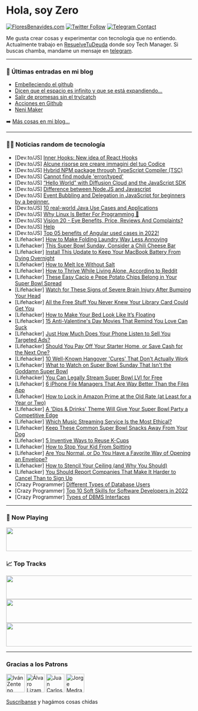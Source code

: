 # Hola, soy Zero

[![FloresBenavides.com](https://img.shields.io/website?down_message=oops&label=MiBlog&style=for-the-badge&up_message=online&url=https%3A%2F%2Ffloresbenavides.com)](https://floresbenavides.com) [![Twitter Follow](https://img.shields.io/twitter/follow/ZeroDragon?color=%231DA1F2&label=Follow&logo=twitter&logoColor=ffffff&style=for-the-badge)](https://twitter.com/zerodragon) [![Telegram Contact](https://img.shields.io/badge/escr%C3%ADbeme-ZeroDragon-%2326A5E4?style=for-the-badge&logo=telegram)](https://t.me/zerodragon)

Me gusta crear cosas y experimentar con tecnología que no entiendo.
Actualmente trabajo en [ResuelveTuDeuda](http://github.com/resuelve) donde soy Tech Manager.
Si buscas chamba, mandame un mensaje en [telegram](https://t.me/zerodragon).

---

### 📕 Últimas entradas en mi blog
<!-- BLOG-POST-LIST:START -->
- [Embelleciendo el github](https://floresbenavides.com/embelleciendo-el-github/)
- [Dicen que el espacio es infinito y que se está expandiendo…](https://floresbenavides.com/dicen-que-el-espacio-es-infinito-y-que-se-esta-expandiendo/)
- [Salir de promesas sin el try/catch](https://floresbenavides.com/salir-de-promesas-sin-el-try-catch/)
- [Acciones en Github](https://floresbenavides.com/acciones-en-github/)
- [Neni Maker](https://floresbenavides.com/neni-maker/)
<!-- BLOG-POST-LIST:END -->

➡️ [Más cosas en mi blog...](https://floresbenavides.com)

---

### 👨‍💻 Noticias random de tecnología
<!-- TECH-POSTS:START -->
- [Dev.to/JS] [Inner Hooks: New idea of React Hooks](https://dev.to/tkow/inner-hooks-new-idea-of-react-hooks-59kb)
- [Dev.to/JS] [Alcune risorse pre creare immagini del tuo Codice](https://dev.to/lolindirfaelivrin/alcune-risorse-pre-creare-immagini-del-tuo-codice-3l2c)
- [Dev.to/JS] [Hybrid NPM package through TypeScript Compiler &lpar;TSC&rpar;](https://dev.to/mbarzeev/hybrid-npm-package-through-typescript-compiler-tsc-150c)
- [Dev.to/JS] [Cannot find module &#39;error/typed&#39;](https://dev.to/michalbryxi/cannot-find-module-errortyped-38o5)
- [Dev.to/JS] [“Hello World” with Diffusion Cloud and the JavaScript SDK](https://dev.to/push_technology/hello-world-with-diffusion-cloud-and-the-javascript-sdk-486g)
- [Dev.to/JS] [Difference between Node.JS and Javascript](https://dev.to/mrdanishsaleem/difference-between-nodejs-and-javascript-4nbj)
- [Dev.to/JS] [Event Bubbling and Delegation in JavaScript for beginners by a beginner.](https://dev.to/newbiehritick/event-bubbling-and-delegation-in-javascript-for-beginners-by-a-beginner-3m6k)
- [Dev.to/JS] [10 real-world Java Use Cases and Applications](https://dev.to/botreetechnologies/10-real-world-java-use-cases-and-applications-543c)
- [Dev.to/JS] [Why Linux Is Better For Programming 🤔](https://dev.to/elliot_brenyasarfo_18749/why-linux-is-better-for-programming-2h08)
- [Dev.to/JS] [Vision 20 - Eye Benefits, Price, Reviews And Complaints?](https://dev.to/vision20price/vision-20-eye-benefits-price-reviews-and-complaints-16lp)
- [Dev.to/JS] [Help](https://dev.to/jam11/help-1di9)
- [Dev.to/JS] [Top 05 benefits of Angular used cases in 2022!](https://dev.to/arohi/top-05-benefits-of-angular-used-cases-in-2022-58kf)
- [Lifehacker] [How to Make Folding Laundry Way Less Annoying](https://lifehacker.com/how-to-make-folding-laundry-way-less-annoying-1848516606)
- [Lifehacker] [This Super Bowl Sunday, Consider a Chili Cheese Bar](https://lifehacker.com/this-super-bowl-sunday-consider-a-chili-cheese-bar-1848517124)
- [Lifehacker] [Install This Update to Keep Your MacBook Battery From Dying Overnight](https://lifehacker.com/install-this-update-to-keep-your-macbook-battery-from-d-1848516241)
- [Lifehacker] [How to Melt Ice Without Salt](https://lifehacker.com/how-to-melt-ice-without-salt-1848515132)
- [Lifehacker] [How to Thrive While Living Alone, According to Reddit](https://lifehacker.com/how-to-thrive-while-living-alone-according-to-reddit-1848515669)
- [Lifehacker] [These Easy Cacio e Pepe Potato Chips Belong in Your Super Bowl Spread](https://lifehacker.com/these-easy-cacio-e-pepe-potato-chips-belong-in-your-sup-1848515648)
- [Lifehacker] [Watch for These Signs of Severe Brain Injury After Bumping Your Head](https://lifehacker.com/watch-for-these-signs-of-severe-brain-injury-after-bump-1848514711)
- [Lifehacker] [All the Free Stuff You Never Knew Your Library Card Could Get You](https://lifehacker.com/all-the-free-stuff-you-never-knew-your-library-card-cou-1848514406)
- [Lifehacker] [How to Make Your Bed Look Like It’s Floating](https://lifehacker.com/how-to-make-your-bed-look-like-it-s-floating-1848512347)
- [Lifehacker] [15 Anti-Valentine&#39;s Day Movies That Remind You Love Can Suck](https://lifehacker.com/15-anti-valentines-day-movies-that-remind-you-love-can-1848499847)
- [Lifehacker] [Just How Much Does Your Phone Listen to Sell You Targeted Ads?](https://lifehacker.com/just-how-much-does-your-phone-listen-to-sell-you-target-1848495516)
- [Lifehacker] [Should You Pay Off Your Starter Home, or Save Cash for the Next One?](https://lifehacker.com/should-you-pay-off-your-starter-home-or-save-cash-for-1848499437)
- [Lifehacker] [10 Well-Known Hangover &#39;Cures&#39; That Don&#39;t Actually Work](https://lifehacker.com/10-hangover-cures-that-are-total-bullshit-1848509267)
- [Lifehacker] [What to Watch on Super Bowl Sunday That Isn&#39;t the Goddamn Super Bowl](https://lifehacker.com/what-to-watch-on-super-bowl-sunday-that-isnt-the-goddam-1848508743)
- [Lifehacker] [You Can Legally Stream Super Bowl LVI for Free](https://lifehacker.com/you-can-legally-stream-super-bowl-lvi-for-free-1848462035)
- [Lifehacker] [6 iPhone File Managers That Are Way Better Than the Files App](https://lifehacker.com/6-iphone-file-managers-that-are-way-better-than-the-fil-1848498025)
- [Lifehacker] [How to Lock in Amazon Prime at the Old Rate &lpar;at Least for a Year or Two&rpar;](https://lifehacker.com/how-to-lock-in-amazon-prime-at-the-old-rate-at-least-f-1848508125)
- [Lifehacker] [A &#39;Dips &amp; Drinks&#39; Theme Will Give Your Super Bowl Party a Competitive Edge](https://lifehacker.com/a-dips-drinks-theme-will-give-your-super-bowl-party-a-1848508639)
- [Lifehacker] [Which Music Streaming Service Is the Most Ethical?](https://lifehacker.com/which-music-streaming-service-is-the-most-ethical-1848508243)
- [Lifehacker] [Keep These Common Super Bowl Snacks Away From Your Dog](https://lifehacker.com/keep-these-common-super-bowl-snacks-away-from-your-dog-1848507551)
- [Lifehacker] [5 Inventive Ways to Reuse K-Cups](https://lifehacker.com/5-inventive-ways-to-reuse-k-cups-1848506513)
- [Lifehacker] [How to Stop Your Kid From Spitting](https://lifehacker.com/how-to-stop-your-kid-from-spitting-1848506470)
- [Lifehacker] [Are You Normal, or Do You Have a Favorite Way of Opening an Envelope?](https://lifehacker.com/are-you-normal-or-do-you-have-a-favorite-way-of-openin-1848507412)
- [Lifehacker] [How to Stencil Your Ceiling &lpar;and Why You Should&rpar;](https://lifehacker.com/how-to-stencil-your-ceiling-and-why-you-should-1848505031)
- [Lifehacker] [You Should Report Companies That Make It Harder to Cancel Than to Sign Up](https://lifehacker.com/you-should-report-companies-that-make-it-harder-to-canc-1848506399)
- [Crazy Programmer] [Different Types of Database Users](https://www.thecrazyprogrammer.com/2022/02/types-of-database-users.html)
- [Crazy Programmer] [Top 10 Soft Skills for Software Developers in 2022](https://www.thecrazyprogrammer.com/2022/02/soft-skills-for-software-developers.html)
- [Crazy Programmer] [Types of DBMS Interfaces](https://www.thecrazyprogrammer.com/2022/02/dbms-interfaces.html)<!-- TECH-POSTS:END -->

---

### 🎵 Now Playing
<a href="https://spotify-now-playing-dun.vercel.app/now-playing?open"><img src="https://spotify-now-playing-dun.vercel.app/now-playing" width="540" height="64"></a>

### 📈 Top Tracks
<a href="https://spotify-now-playing-dun.vercel.app/top-tracks?i=1&open"><img src="https://spotify-now-playing-dun.vercel.app/top-tracks?i=1" width="540" height="64"></a>
<a href="https://spotify-now-playing-dun.vercel.app/top-tracks?i=2&open"><img src="https://spotify-now-playing-dun.vercel.app/top-tracks?i=2" width="540" height="64"></a>
<a href="https://spotify-now-playing-dun.vercel.app/top-tracks?i=3&open"><img src="https://spotify-now-playing-dun.vercel.app/top-tracks?i=3" width="540" height="64"></a>

---

### Gracias a los Patrons
[<img src="https://avatars.githubusercontent.com/u/243380?v=4" alt="Iván Zenteno" width="50px">](https://github.com/k001) [<img src="https://avatars.githubusercontent.com/u/19955639?v=4" alt="Álvaro Lizama" width="50px">](https://github.com/alvarolizama) [<img src="https://avatars.githubusercontent.com/u/2718753?v=4" alt="Juan Carlos Ruiz" width="50px">](https://github.com/JuanCrg90) [<img src="https://avatars.githubusercontent.com/u/37025?v=4" alt="Jorge Medrano" width="50px">](https://github.com/h1pp1e) 

[Suscríbanse](https://www.patreon.com/zerodragon) y hagámos cosas chidas
